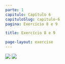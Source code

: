 ```yaml
---
parte: 1
capitulo: Capítulo 6
capituloSlug: capitulo-6
pagina: Exercício 8 e 9

title: Exercício 8 e 9

page-layout: exercise
---
```


<img src="{{site.baseurl}}/assets/graphics/content/6_1_8.png"/>
<img src="{{site.baseurl}}/assets/graphics/content/6_1_9.png"/>